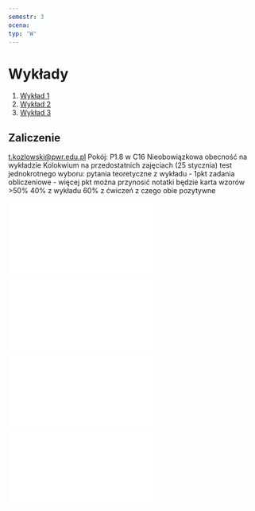 ```yaml
---
semestr: 3
ocena: 
typ: 'W'
---
```


# Wykłady
1. [Wykład 1](/Notatki/Semestr%203/Inżynierskie%20zastosowania%20statystyki/Wykłady/Wykład%201/Wykład%201.md)
2. [Wykład 2](/Notatki/Semestr%203/Inżynierskie%20zastosowania%20statystyki/Wykłady/Wykład%202/Wykład%202.md)
3. [Wykład 3](/Notatki/Semestr%203/Inżynierskie%20zastosowania%20statystyki/Wykłady/Wykład%203/Wykład%203.md)

## Zaliczenie
t.kozlowski@pwr.edu.pl
Pokój: P1.8 w C16
Nieobowiązkowa obecność na wykładzie
Kolokwium na przedostatnich zajęciach (25 stycznia)
test jednokrotnego wyboru:
pytania teoretyczne z wykładu - 1pkt
zadania obliczeniowe - więcej pkt
można przynosić notatki
będzie karta wzorów
\>50%
40% z wykładu 60% z ćwiczeń z czego obie pozytywne



![](/Notatki/Semestr%203/Inżynierskie%20zastosowania%20statystyki/Wykłady/rozklad%20FSnedecora%20v1v2.pdf)
![](/Notatki/Semestr%203/Inżynierskie%20zastosowania%20statystyki/Wykłady/rozklad%20tstudenta.pdf)
![](/Notatki/Semestr%203/Inżynierskie%20zastosowania%20statystyki/Wykłady/rozkład%20chi^2.pdf)
![](/Notatki/Semestr%203/Inżynierskie%20zastosowania%20statystyki/Wykłady/rozkład%20normalny.pdf)
